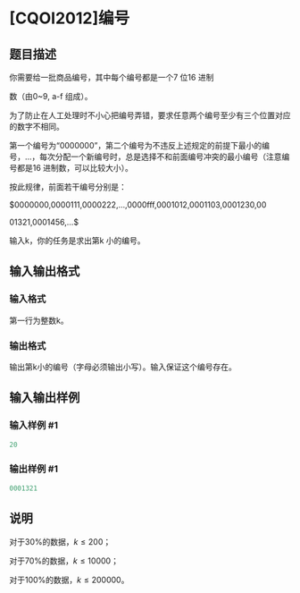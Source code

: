 # [CQOI2012]编号

## 题目描述

你需要给一批商品编号，其中每个编号都是一个7 位16 进制

数（由0~9, a-f 组成）。

为了防止在人工处理时不小心把编号弄错，要求任意两个编号至少有三个位置对应的数字不相同。

第一个编号为“0000000”，第二个编号为不违反上述规定的前提下最小的编号，…，每次分配一个新编号时，总是选择不和前面编号冲突的最小编号（注意编号都是16 进制数，可以比较大小）。

按此规律，前面若干编号分别是：

$0000000,0000111,0000222,…,0000fff,0001012,0001103,0001230,00

01321,0001456,…$

输入k，你的任务是求出第k 小的编号。

## 输入输出格式

### 输入格式

第一行为整数k。

### 输出格式

输出第k小的编号（字母必须输出小写）。输入保证这个编号存在。

## 输入输出样例

### 输入样例 #1

```cpp
20
```


### 输出样例 #1

```cpp
0001321
```


## 说明

对于30%的数据，$k \leq 200$；

对于70%的数据，$k \leq 10000$；

对于100%的数据，$k \leq 200000$。

